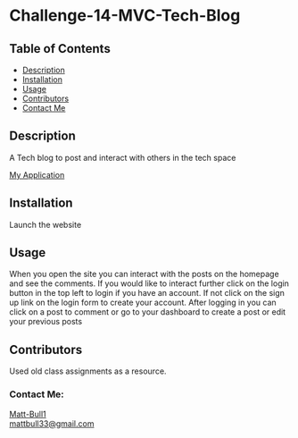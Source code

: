 # Challenge-14-MVC-Tech-Blog
  ## Table of Contents
 
  * [Description](#description)
  * [Installation](#installation)
  * [Usage](#usage)
  * [Contributors](#Contributors)
  * [Contact Me](#Contact-Me)
 
  ## Description
    
  A Tech blog to post and interact with others in the tech space

 <a href="https://floating-mesa-84754-e8d9e990531e.herokuapp.com/">
  My Application
  </a>
    
  ## Installation

  Launch the website

  ## Usage

  When you open the site you can interact with the posts on the homepage and see the comments. If you would like to interact further click on the login button in the top left to login if you have an account.
  If not click on the sign up link on the login form to create your account. After logging in you can click on a post to comment or go to your dashboard to create a post or edit your previous posts

  ## Contributors

  Used old class assignments as a resource.

  ### Contact Me: 
  
  [Matt-Bull1](https://github.com/Matt-Bull1)  
  mattbull33@gmail.com